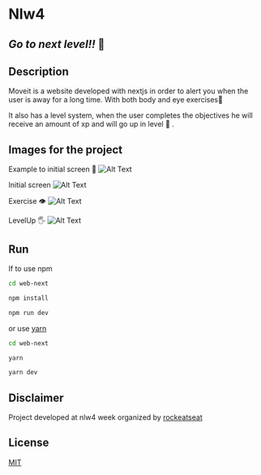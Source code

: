 # Nlw4

## _Go to next level!!_ 🚀

## Description

Moveit is a website developed with nextjs in order to alert you when the user is away for a long time. With both body and eye exercises🏃

It also has a level system, when the user completes the objectives he will receive an amount of xp and will go up in level 💪 .

## Images for the project

Example to initial screen 🙂 ![Alt Text](https://i.imgur.com/OefUkkT.gif)

Initial screen ![Alt Text](https://i.imgur.com/MrppOsd.png)

Exercise 👁
![Alt Text](https://i.imgur.com/spSH9GN.png)

LevelUp 🖐
![Alt Text](https://i.imgur.com/2tgXTQJ.png)

## Run

If to use npm

```sh
cd web-next

npm install

npm run dev
```

or use [yarn](https://yarnpkg.com/)

```sh
cd web-next

yarn

yarn dev
```

## Disclaimer

Project developed at nlw4 week organized by [rockeatseat](https://github.com/Rocketseat)

## License

[MIT](LICENSE)

